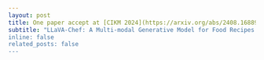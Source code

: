 ```yaml
---
layout: post
title: One paper accept at [CIKM 2024](https://arxiv.org/abs/2408.16889) 
subtitle: "LLaVA-Chef: A Multi-modal Generative Model for Food Recipes
inline: false
related_posts: false
---
```

